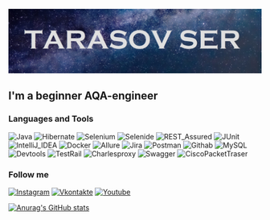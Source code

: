 [![Header](https://github.com/tarasapiens/tarasapiens/blob/main/assets/field_image_istock-516189065.jpg)](https://instagram.com/tarasapiens)

## I'm a beginner AQA-engineer

### Languages and Tools 
![Java](https://img.shields.io/badge/-Java-0000CD?style=for-the-badge&logo=java&logoColor=FF0000)
![Hibernate](https://img.shields.io/badge/-Hibernate-0000CD?style=for-the-badge&logo=Hibernate&logoColor=FF0000)
![Selenium](https://img.shields.io/badge/-Selenium-0000CD?style=for-the-badge&logo=Selenium&logoColor=FF0000)
![Selenide](https://img.shields.io/badge/-Selenide-0000CD?style=for-the-badge&logo=Selenide&logoColor=FF0000)
![REST_Assured](https://img.shields.io/badge/-REST_Assured-0000CD?style=for-the-badge&logo=REST_Assured&logoColor=FF0000)
![JUnit](https://img.shields.io/badge/-JUnit-0000CD?style=for-the-badge&logo=JUnit&logoColor=FF0000)
![IntelliJ_IDEA](https://img.shields.io/badge/-IntelliJ_IDEA-0000CD?style=for-the-badge&logo=IntelliJ_IDEA&logoColor=FF0000)
![Docker](https://img.shields.io/badge/-Docker-0000CD?style=for-the-badge&logo=Docker&logoColor=FF0000)
![Allure](https://img.shields.io/badge/-Allure-0000CD?style=for-the-badge&logo=Allure&logoColor=FF0000)
![Jira](https://img.shields.io/badge/-Jira-0000CD?style=for-the-badge&logo=jira&logoColor=FF0000)
![Postman](https://img.shields.io/badge/-Postman-0000CD?style=for-the-badge&logo=postman&logoColor=D2691E)
![Githab](https://img.shields.io/badge/-github-0000CD?style=for-the-badge&logo=github&logoColor=87CEEB)
![MySQL](https://img.shields.io/badge/-Mysql-0000CD?style=for-the-badge&logo=mysql&logoColor=D3D3D3)
![Devtools](https://img.shields.io/badge/-Devtools-0000CD?style=for-the-badge&logo=devtools&logoColor=D2691E)
![TestRail](https://img.shields.io/badge/-Testrail-0000CD?style=for-the-badge&logo=testrail&logoColor=D2691E)
![Charlesproxy](https://img.shields.io/badge/-charlesproxy-0000CD?style=for-the-badge&logo=charlesproxy&logoColor=D2691E)
![Swagger](https://img.shields.io/badge/-Swagger-0000CD?style=for-the-badge&logo=Swagger&logoColor=D2691E)
![CiscoPacketTraser](https://img.shields.io/badge/-CiscoPacketTraser-0000CD?style=for-the-badge&logo=CiscoPacketTraser&logoColor=FF0000)

### Follow me
[![Instagram](https://img.shields.io/badge/-instagram-0000CD?style=for-the-badge&logo=instagram&logoColor=D2691E)](https://instagram.com/tarasapiens)
[![Vkontakte](https://img.shields.io/badge/-vkontakte-0000CD?style=for-the-badge&logo=VK&logoColor=FFFFFF)](https://vk.com/trilobita)
[![Youtube](https://img.shields.io/badge/-youtube-0000CD?style=for-the-badge&logo=youtube&logoColor=FF0000)](https://www.youtube.com/channel/UCC9o6eHEugUr20KO7gwVxzA/featured)

[![Anurag's GitHub stats](https://github-readme-stats.vercel.app/api?username=tarasapiens&show_icons=true&theme=dark)](https://github.com/anuraghazra/github-readme-stats)
